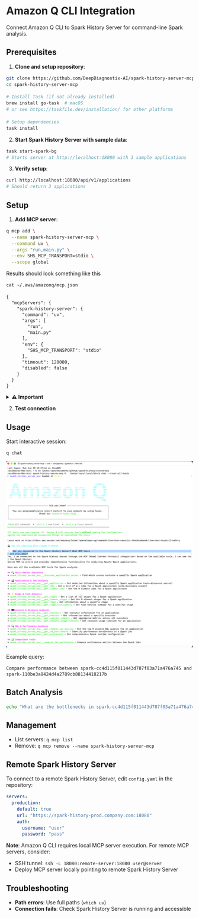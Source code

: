 # Amazon Q CLI Integration

Connect Amazon Q CLI to Spark History Server for command-line Spark analysis.

## Prerequisites

1. **Clone and setup repository**:
```bash
git clone https://github.com/DeepDiagnostix-AI/spark-history-server-mcp.git
cd spark-history-server-mcp

# Install Task (if not already installed)
brew install go-task  # macOS
# or see https://taskfile.dev/installation/ for other platforms

# Setup dependencies
task install
```

2. **Start Spark History Server with sample data**:
```bash
task start-spark-bg
# Starts server at http://localhost:18080 with 3 sample applications
```

3. **Verify setup**:
```bash
curl http://localhost:18080/api/v1/applications
# Should return 3 applications
```

## Setup

1. **Add MCP server**:
```bash
q mcp add \
  --name spark-history-server-mcp \
  --command uv \
  --args "run,main.py" \
  --env SHS_MCP_TRANSPORT=stdio \
  --scope global
```

Results should look something like this
```
cat ~/.aws/amazonq/mcp.json

{
  "mcpServers": {
    "spark-history-server": {
      "command": "uv",
      "args": [
        "run",
        "main.py"
      ],
      "env": {
        "SHS_MCP_TRANSPORT": "stdio"
      },
      "timeout": 120000,
      "disabled": false
    }
  }
}
```

<details>
<summary><strong>⚠️ Important</strong></summary>

- In order for the MCP server to load, q cli needs to be in your local repository path.
- If you want to use the tools outside of this repository path, you need to run:
  ```bash
  q mcp add \
  --name spark-history-server-mcp \
  --command /Users/username/.local/bin/uv \
  --args "run,--project,/<Users/username>/spark-history-server-mcp,python,main_stdio.py" \
  --scope global
  ```
- Replace `/Users/username/.local/bin/uv` with output of `which uv`
- Replace `/Users/username/spark-history-server-mcp` with your actual repository path
</details>

2. **Test connection**

## Usage

Start interactive session:
```bash
q chat
```

![amazon-q-cli](amazon-q-cli.png)

Example query:
```
Compare performance between spark-cc4d115f011443d787f03a71a476a745 and spark-110be3a8424d4a2789cb88134418217b
```

## Batch Analysis
```bash
echo "What are the bottlenecks in spark-cc4d115f011443d787f03a71a476a745?" | q chat --trust-all-tools
```

## Management
- List servers: `q mcp list`
- Remove: `q mcp remove --name spark-history-server-mcp`

## Remote Spark History Server

To connect to a remote Spark History Server, edit `config.yaml` in the repository:

```yaml
servers:
  production:
    default: true
    url: "https://spark-history-prod.company.com:18080"
    auth:
      username: "user"
      password: "pass"
```

**Note**: Amazon Q CLI requires local MCP server execution. For remote MCP servers, consider:
- SSH tunnel: `ssh -L 18080:remote-server:18080 user@server`
- Deploy MCP server locally pointing to remote Spark History Server

## Troubleshooting
- **Path errors**: Use full paths (`which uv`)
- **Connection fails**: Check Spark History Server is running and accessible
